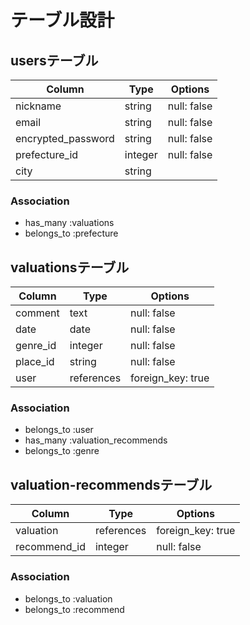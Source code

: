 # テーブル設計

## usersテーブル

| Column             | Type       | Options                        |
| ------------------ | ---------- | ------------------------------ |
| nickname           | string     | null: false                    |
| email              | string     | null: false                    |
| encrypted_password | string     | null: false                    |
| prefecture_id      | integer    | null: false                    |
| city               | string     |                                |

### Association
- has_many   :valuations
- belongs_to :prefecture


## valuationsテーブル

| Column             | Type       | Options                        |
| ------------------ | ---------- | ------------------------------ |
| comment            | text       | null: false                    |
| date               | date       | null: false                    |
| genre_id           | integer    | null: false                    |
| place_id           | string     | null: false                    |
| user               | references | foreign_key: true              |

### Association
- belongs_to :user
- has_many   :valuation_recommends
- belongs_to :genre


## valuation-recommendsテーブル

| Column             | Type       | Options                        |
| ------------------ | ---------- | ------------------------------ |
| valuation          | references | foreign_key: true              |
| recommend_id       | integer    | null: false                    |

### Association
- belongs_to :valuation
- belongs_to :recommend
